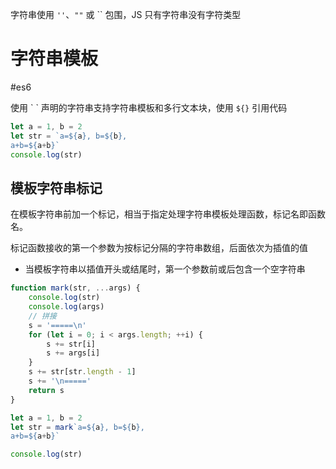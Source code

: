 字符串使用 `''`、`""` 或 \`\` 包围，JS 只有字符串没有字符类型

# 字符串模板
#es6 

使用 \` \` 声明的字符串支持字符串模板和多行文本块，使用 `${}` 引用代码

```javascript
let a = 1, b = 2
let str = `a=${a}, b=${b},
a+b=${a+b}`
console.log(str)
```

## 模板字符串标记

在模板字符串前加一个标记，相当于指定处理字符串模板处理函数，标记名即函数名。

标记函数接收的第一个参数为按标记分隔的字符串数组，后面依次为插值的值
- 当模板字符串以插值开头或结尾时，第一个参数前或后包含一个空字符串

```javascript
function mark(str, ...args) {
    console.log(str)
    console.log(args)
    // 拼接
    s = '=====\n'
    for (let i = 0; i < args.length; ++i) {
        s += str[i]
        s += args[i]
    }
    s += str[str.length - 1]
    s += '\n====='
    return s
}

let a = 1, b = 2
let str = mark`a=${a}, b=${b},
a+b=${a+b}`

console.log(str)
```